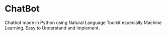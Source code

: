 # ChatBot
Chatbot made in Python using Natural Language Toolkit especially Machine Learning. Easy to Understand and Implement.

